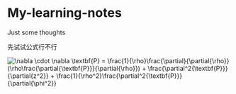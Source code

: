 # My-learning-notes
Just some thoughts

先试试公式行不行

<a target="_blank"><img src="https://latex.codecogs.com/gif.latex?\nabla&space;\cdot&space;\nabla&space;\textbf{P}&space;=&space;\frac{1}{\rho}\frac{\partial}{\partial{\rho}}(\rho\frac{\partial{\textbf{P}}}{\partial{\rho}})&space;&plus;&space;\frac{\partial^2{\textbf{P}}}{\partial{z^2}}&space;&plus;&space;\frac{1}{\rho^2}\frac{\partial^2{\textbf{P}}}{\partial{\phi^2}}" title="\nabla \cdot \nabla \textbf{P} = \frac{1}{\rho}\frac{\partial}{\partial{\rho}}(\rho\frac{\partial{\textbf{P}}}{\partial{\rho}}) + \frac{\partial^2{\textbf{P}}}{\partial{z^2}} + \frac{1}{\rho^2}\frac{\partial^2{\textbf{P}}}{\partial{\phi^2}}" /></a>
